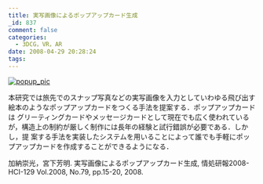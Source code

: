 ```yaml
---
title: 実写画像によるポップアップカード生成
_id: 837
comment: false
categories:
  - 3DCG，VR，AR
date: 2008-04-29 20:28:24
tags:
---
```


[![popup_pic](/wp-content/uploads/2015/04/popup_pic.jpg)](/wp-content/uploads/2015/04/popup_pic.jpg)
<!--more-->

本研究では旅先でのスナップ写真などの実写画像を入力としていわゆる飛び出す絵本のようなポップアップカードをつくる手法を提案する．ポップアップカードは グリーティングカードやメッセージカードとして現在でも広く使われているが，構造上の制約が厳しく制作には長年の経験と試行錯誤が必要である．しかし，提 案する手法を実装したシステムを用いることによって誰でも手軽にポップアップカードを作成することができるようになる．

加納崇光，宮下芳明. 実写画像によるポップアップカード生成, 情処研報2008-HCI-129 Vol.2008, No.79, pp.15-20, 2008.
